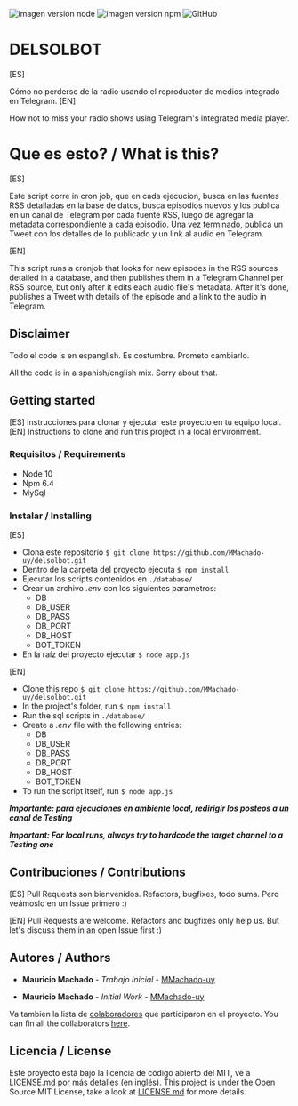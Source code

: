 ![imagen version node](https://img.shields.io/badge/node-v10.10.0-green.svg "Nodejs")
![imagen version npm](https://img.shields.io/badge/npm-v6.4.1-green.svg "npm")
![GitHub](https://img.shields.io/github/license/mashape/apistatus.svg)



# DELSOLBOT
[ES]

Cómo no perderse de la radio usando el reproductor de medios integrado en Telegram.
[EN]

How not to miss your radio shows using Telegram's integrated media player.

# Que es esto? / What is this?

[ES]

Este script corre in cron job, que en cada ejecucion, busca en las fuentes RSS detalladas en la base de datos,
busca episodios nuevos y los publica en un canal de Telegram por cada fuente RSS, luego de agregar la metadata 
correspondiente a cada episodio. Una vez terminado, publica un Tweet con los detalles de lo publicado y un link
al audio en Telegram.

[EN]

This script runs a cronjob that looks for new episodes in the RSS sources detailed in a database, and then publishes 
them in a Telegram Channel per RSS source, but only after it edits each audio file's metadata. After it's done, 
publishes a Tweet with details of the episode and a link to the audio in Telegram.

## Disclaimer
Todo el code is en espanglish. Es costumbre. Prometo cambiarlo.


All the code is in a spanish/english mix. Sorry about that.

## Getting started
[ES]
Instrucciones para clonar y ejecutar este proyecto en tu equipo local.
[EN]
Instructions to clone and run this project in a local environment.

### Requisitos / Requirements
- Node 10
- Npm 6.4
- MySql

### Instalar / Installing
[ES]
- Clona este repositorio `$ git clone https://github.com/MMachado-uy/delsolbot.git`
- Dentro de la carpeta del proyecto ejecuta `$ npm install`
- Ejecutar los scripts contenidos en `./database/`
- Crear un archivo _.env_ con los siguientes parametros:
    - DB
    - DB_USER
    - DB_PASS
    - DB_PORT
    - DB_HOST
    - BOT_TOKEN
- En la raíz del proyecto ejecutar `$ node app.js`

[EN]
- Clone this repo `$ git clone https://github.com/MMachado-uy/delsolbot.git`
- In the project's folder, run `$ npm install`
- Run the sql scripts in `./database/`
- Create a _.env_ file with the following entries:
    - DB
    - DB_USER
    - DB_PASS
    - DB_PORT
    - DB_HOST
    - BOT_TOKEN
- To run the script itself, run `$ node app.js`


***Importante: para ejecuciones en ambiente local, redirigir los posteos a un canal de Testing***

***Important: For local runs, always try to hardcode the target channel to a Testing one***

## Contribuciones / Contributions
[ES]
Pull Requests son bienvenidos.
Refactors, bugfixes, todo suma. Pero veámoslo en un Issue primero :)

[EN]
Pull Requests are welcome.
Refactors and bugfixes only help us. But let's discuss them in an open Issue first :)

## Autores / Authors
* **Mauricio Machado** - *Trabajo Inicial* - [MMachado-uy](https://github.com/MMachado-uy)

* **Mauricio Machado** - *Initial Work* - [MMachado-uy](https://github.com/MMachado-uy)

Va tambien la lista de [colaboradores](https://github.com/MMachado-uy/delsolbot/graphs/contributors) que participaron en el proyecto.
You can fin all the collaborators [here](https://github.com/MMachado-uy/delsolbot/graphs/contributors).

## Licencia / License
Este proyecto está bajo la licencia de código abierto del MIT, ve a  [LICENSE.md](LICENSE.md) por más detalles (en inglés).
This project is under the Open Source MIT License, take a look at [LICENSE.md](LICENSE.md) for more details.